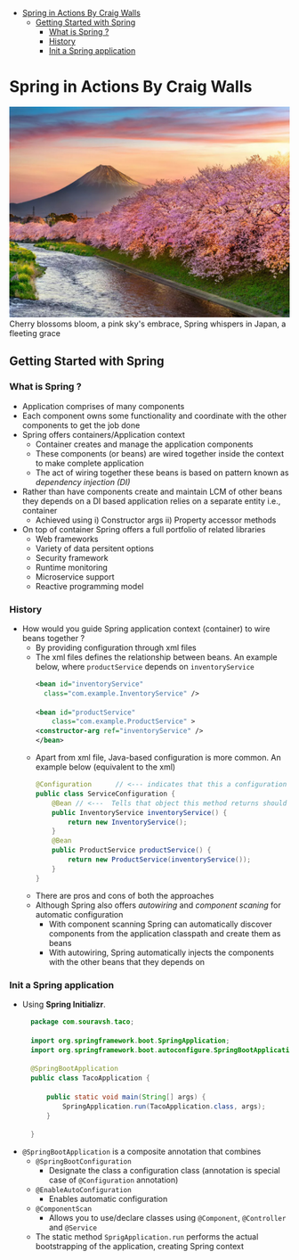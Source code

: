 
- [Spring in Actions By Craig Walls](#spring-in-actions-by-craig-walls)
  - [Getting Started with Spring](#getting-started-with-spring)
    - [What is Spring ?](#what-is-spring-)
    - [History](#history)
    - [Init a Spring application](#init-a-spring-application)

# Spring in Actions By Craig Walls

![Pink Spring in Japan](images/spring-in-japan.webp)
Cherry blossoms bloom, a pink sky's embrace,
Spring whispers in Japan, a fleeting grace

## Getting Started with Spring 
### What is Spring ?
- Application comprises of many components
- Each component owns some functionality and coordinate with the other components to get the job done
- Spring offers containers/Application context 
  - Container creates and manage the application components
  - These components (or beans) are wired together inside the context to make complete application 
  - The act of wiring together these beans is based on pattern known as *dependency injection (DI)*
- Rather than have components create and maintain LCM of other beans they depends on a DI based application relies on a separate entity i.e., container
  - Achieved using i) Constructor args ii) Property accessor methods 
- On top of container Spring offers a full portfolio of related libraries 
  - Web frameworks
  - Variety of data persitent options
  - Security framework
  - Runtime monitoring
  - Microservice support 
  - Reactive programming model 

### History
- How would you guide Spring application context (container) to wire beans together ? 
  - By providing configuration through xml files 
  - The xml files defines the relationship between beans. An example below, where `productService` depends on `inventoryService`
    ```xml
    <bean id="inventoryService"
      class="com.example.InventoryService" />
 
    <bean id="productService"
        class="com.example.ProductService" >
    <constructor-arg ref="inventoryService" />
    </bean>
    ```
  - Apart from xml file, Java-based configuration is more common. An example below (equivalent to the xml)
    ```java
    @Configuration      // <--- indicates that this a configuration file 
    public class ServiceConfiguration {
        @Bean // <---  Tells that object this method returns should be added as bean in the context 
        public InventoryService inventoryService() {
            return new InventoryService();
        }
        @Bean
        public ProductService productService() {
            return new ProductService(inventoryService());
        }
    }
    ```
  - There are pros and cons of both the approaches
  - Although Spring also offers *autowiring* and *component scaning* for automatic configuration 
    - With component scanning Spring can automatically discover components from the application classpath and create them as beans
    - With autowiring, Spring automatically injects the components with the other beans that they depends on

### Init a Spring application 
- Using **Spring Initializr**. 
  ```java 
    package com.souravsh.taco;

    import org.springframework.boot.SpringApplication;
    import org.springframework.boot.autoconfigure.SpringBootApplication;

    @SpringBootApplication
    public class TacoApplication {

        public static void main(String[] args) {
            SpringApplication.run(TacoApplication.class, args);
        }

    }
  ```
- `@SpringBootApplication` is a composite annotation that combines 
  - `@SpringBootConfiguration` 
    - Designate the class a configuration class (annotation is special case of `@Configuration` annotation)
  - `@EnableAutoConfiguration` 
    - Enables automatic configuration 
  - `@ComponentScan` 
    - Allows you to use/declare classes using `@Component`, `@Controller` and `@Service`
  - The static method `SprigApplication.run` performs the actual bootstrapping of the application, creating Spring context 
 